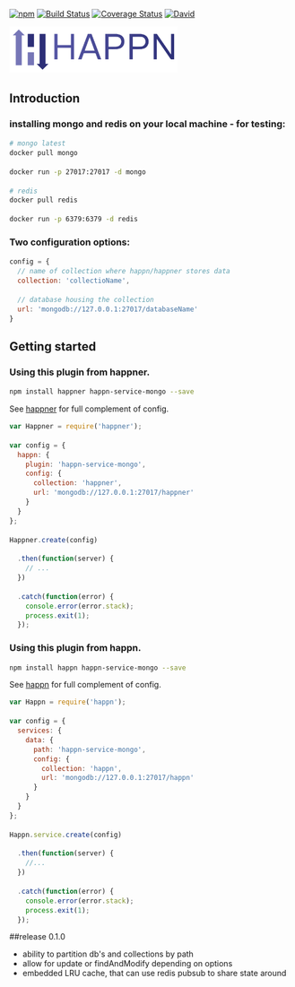 [![npm](https://img.shields.io/npm/v/happn-service-mongo-2.svg)](https://www.npmjs.com/package/happn-service-mongo-2) [![Build Status](https://travis-ci.org/happner/happn-service-mongo-2.svg?branch=master)](https://travis-ci.org/happner/happn-service-mongo-2) [![Coverage Status](https://coveralls.io/repos/happner/happn-service-mongo-2/badge.svg?branch=master&service=github)](https://coveralls.io/github/happner/happn-service-mongo-2?branch=master) [![David](https://img.shields.io/david/happner/happn-service-mongo-2.svg)]()

<img src="https://raw.githubusercontent.com/happner/happner-website/master/images/HAPPN%20Logo%20B.png" width="300"></img>

Introduction
-------------------------

### installing mongo and redis on your local machine - for testing:
```bash
# mongo latest
docker pull mongo

docker run -p 27017:27017 -d mongo

# redis
docker pull redis

docker run -p 6379:6379 -d redis
```

### Two configuration options:

```javascript
config = {
  // name of collection where happn/happner stores data
  collection: 'collectioName',
  
  // database housing the collection
  url: 'mongodb://127.0.0.1:27017/databaseName'
}
```


Getting started
---------------------------

### Using this plugin from happner.

```bash
npm install happner happn-service-mongo --save
```

See [happner](https://github.com/happner/happner-2) for full complement of config.

```javascript
var Happner = require('happner');

var config = {
  happn: {
    plugin: 'happn-service-mongo',
    config: {
      collection: 'happner',
      url: 'mongodb://127.0.0.1:27017/happner'
    }
  }
};

Happner.create(config)

  .then(function(server) {
    // ...
  })

  .catch(function(error) {
    console.error(error.stack);
    process.exit(1);
  });
```

### Using this plugin from happn.

```bash
npm install happn happn-service-mongo --save
```

See [happn](https://github.com/happner/happn-3) for full complement of config.

```javascript
var Happn = require('happn');

var config = {
  services: {
    data: {
      path: 'happn-service-mongo',
      config: {
        collection: 'happn',
        url: 'mongodb://127.0.0.1:27017/happn'
      }
    }
  }
};

Happn.service.create(config)

  .then(function(server) {
    //...
  })

  .catch(function(error) {
    console.error(error.stack);
    process.exit(1);
  });

```

##release 0.1.0

 - ability to partition db's and collections by path
 - allow for update or findAndModify depending on options
 - embedded LRU cache, that can use redis pubsub to share state around

